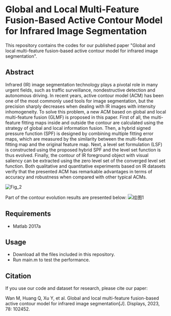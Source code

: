 # Global and Local Multi-Feature Fusion-Based Active Contour Model for Infrared Image Segmentation
This repository contains the codes for our published paper "Global and local multi-feature fusion-based active contour model for infrared image segmentation". 

## Abstract
Infrared (IR) image segmentation technology plays a pivotal role in many urgent fields, such as traffic surveillance, nondestructive detection and autonomous driving. In recent years, active contour model (ACM) has been one of the most commonly used tools for image segmentation, but the precision sharply decreases when dealing with IR images with intensity inhomogeneity. To solve this problem, a new ACM based on global and local multi-feature fusion (GLMF) is proposed in this paper. First of all, the multi-feature fitting maps inside and outside the contour are calculated using the strategy of global and local information fusion. Then, a hybrid signed pressure function (SPF) is designed by combining multiple fitting error maps, which are measured by the similarity between the multi-feature fitting map and the original feature map. Next, a level set formulation (LSF) is constructed using the proposed hybrid SPF and the level set function is thus evolved. Finally, the contour of IR foreground object with visual saliency can be extracted using the zero level set of the converged level set function. Both qualitative and quantitative experiments based on IR datasets verify that the presented ACM has remarkable advantages in terms of accuracy and robustness when compared with other typical ACMs.

![Fig_2](https://github.com/user-attachments/assets/c4ebbd8d-4bdb-4352-8cde-28b8e80f9487)

Part of the contour evolution results are presented below: 
![绘图1](https://github.com/user-attachments/assets/e25324f8-f263-4918-b76c-059d4eceda77)


## Requirements
- Matlab 2017a

## Usage
- Download all the files included in this repository.
- Run main.m to test the performance.

## Citation
If you use our code and dataset for research, please cite our paper:

Wan M, Huang Q, Xu Y, et al. Global and local multi-feature fusion-based active contour model for infrared image segmentation[J]. Displays, 2023, 78: 102452.
